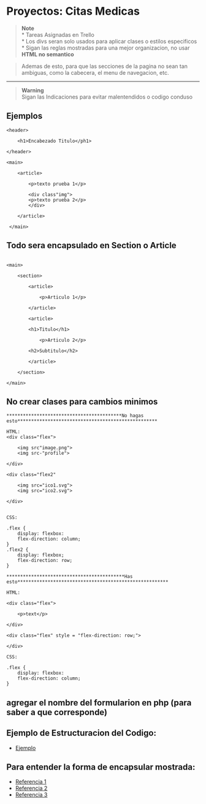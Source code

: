 # Proyectos: Citas Medicas

> **Note**<br>
    * Tareas Asignadas en Trello <br>
    * Los divs seran solo usados para aplicar clases o estilos especificos <br>
    * Sigan las reglas mostradas para una mejor organizacion, no usar **HTML no semantico**

> Ademas de esto, para que las secciones de la pagina no sean tan ambiguas, como la cabecera, el menu de navegacion, etc.

---

> **Warning**<br>
Sigan las Indicaciones para evitar malentendidos o codigo conduso


## Ejemplos

```
<header>

    <h1>Encabezado Titulo</ph1>

</header>

<main>

    <article>

        <p>texto prueba 1</p>

        <div class"img">
        <p>texto prueba 2</p>
        </div>

    </article>

 </main>
```
## Todo sera encapsulado en Section o Article
```

<main>

    <section>

        <article>

            <p>Articulo 1</p>

        </article>

        <article>

        <h1>Titulo</h1>

            <p>Articulo 2</p>

        <h2>Subtitulo</h2>

        </article>

    </section>

</main>

```
## No crear clases para cambios minimos
```
******************************************No hagas esto***************************************************

HTML:
<div class="flex">

    <img src"image.png">
    <img src-"profile">

</div>

<div class="flex2"

    <img src="ico1.svg">
    <img src="ico2.svg">

</div>


CSS:

.flex {
    display: flexbox:
    flex-direction: column;
}
.flex2 {
    display: flexbox;
    flex-direction: row;
}

*******************************************Has esto*******************************************************

HTML:

<div class="flex">

    <p>text</p>

</div>

<div class="flex" style = "flex-direction: row;">

</div>

CSS:

.flex {
    display: flexbox:
    flex-direction: column;
}

```
## agregar el nombre del formularion en php (para saber a que corresponde)
## Ejemplo de Estructuracion del Codigo:
- [Ejemplo](https://github.com/BlackFreshMint/Citas_Med/blob/main/reference.txt)
## Para entender la forma de encapsular mostrada:
* [Referencia 1](https://www.scaler.com/topics/html/semantic-tags-in-html/)
* [Referencia 2](https://www.google.com/url?sa=i&url=https%3A%2F%2Fwww.semrush.com%2Fblog%2Fsemantic-html5-guide%2F&psig=AOvVaw27QHnD2vOGurCo7u5lV2uT&ust=1695919546808000&source=images&cd=vfe&opi=89978449&ved=0CBAQjhxqFwoTCNCfnuqey4EDFQAAAAAdAAAAABAI)
* [Referencia 3](https://www.google.com/url?sa=i&url=https%3A%2F%2Fwww.w3schools.com%2Fhtml%2Fhtml5_semantic_elements.asp&psig=AOvVaw13GnyMN2gfLltEN1mc04lO&ust=1695919704458000&source=images&cd=vfe&opi=89978449&ved=0CBAQjhxqFwoTCNjPya6fy4EDFQAAAAAdAAAAABAD)

